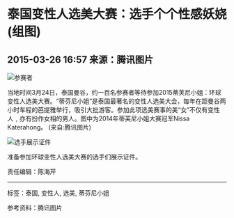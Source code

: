 # 泰国变性人选美大赛：选手个个性感妖娆(组图)

## 2015-03-26 16:57 来源：腾讯图片

![参赛者](http://pic.dailyqd.com/uploadfiles/hw/dailyqd/img/attachement/jpg/site3/20150326/74d435d3248d167e0e870d.jpg)

当地时间3月24日，泰国曼谷，约一百名参赛者等待参加2015蒂芙尼小姐：环球变性人选美大赛。“蒂芬尼小姐”是泰国最著名的变性人选美大会，每年在距曼谷两小时车程的芭提雅举行，吸引大批游客。参加此项选美赛事的美“女”不仅有变性人﹐亦有扮作女相的男人。图中为2014年蒂芙尼小姐大赛冠军Nissa Katerahong。 (来自:腾讯图片)

![选手展示证件](http://pic.dailyqd.com/uploadfiles/hw/dailyqd/img/attachement/jpg/site3/20150326/74d435d3248d167e0ed314.jpg)

准备参加环球变性人选美大赛的选手们展示证件。

责任编辑：陈海芹

---

标签：泰国, 变性人, 选美, 蒂芬尼小姐

参考资料：腾讯图片